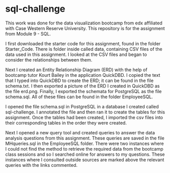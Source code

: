 # sql-challenge
This work was done for the data visualization bootcamp from edx affiliated with Case Western Reserve University. This repository is for the assignment from Module 9 - SQL.

I first downloaded the starter code for this assignment, found in the folder Starter_Code. There is folder inside called data, containing CSV files of the data used in this assignment. I looked at the CSV files and began to consider the relationships between them.

Next I created an Entity Relationship Diagram (ERD) with the help of bootcamp tutor Kourt Bailey in the application QuickDBD. I copied the text that I typed into QuickDBD to create the ERD; it can be found in the file schema.txt. I then exported a picture of the ERD I created in QuickDBD as the file erd.png. Finally, I exported the schemata for PostgreSQL as the file schema.sql. All of these files can be found in the folder EmployeeSQL.

I opened the file schema.sql in PostgreSQL in a database I created called sql-challenge. I annotated the file and then ran it to create the tables for this assignment. Once the tables had been created, I imported the csv files into their corresponding tables in the order they were created.

Next I opened a new query tool and created queries to answer the data analysis questions from this assignment. These queries are saved in the file MHqueries.sql in the EmployeeSQL folder. There were two instances where I could not find the method to retrieve the required data from the bootcamp class sessions and so I searched online for answers to my questions. These instances where I consulted outside sources are marked above the relevant queries with the links commented.